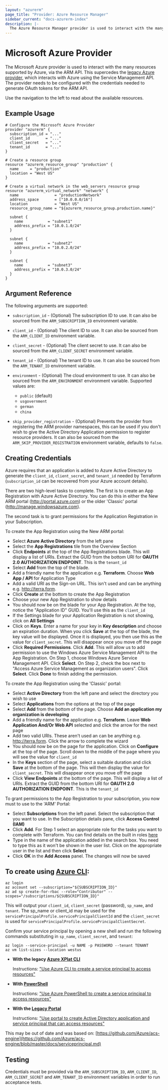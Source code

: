 ```yaml
---
layout: "azurerm"
page_title: "Provider: Azure Resource Manager"
sidebar_current: "docs-azurerm-index"
description: |-
  The Azure Resource Manager provider is used to interact with the many resources supported by Azure, via the ARM API. This supersedes the Azure provider, which interacts with Azure using the Service Management API. The provider needs to be configured with a credentials file, or credentials needed to generate OAuth tokens for the ARM API.
---
```


# Microsoft Azure Provider

The Microsoft Azure provider is used to interact with the many
resources supported by Azure, via the ARM API. This supercedes the [legacy Azure
provider][asm], which interacts with Azure using the Service Management API. The
provider needs to be configured with the credentials needed to generate OAuth
tokens for the ARM API.

[asm]: /docs/providers/azure/index.html

Use the navigation to the left to read about the available resources.

## Example Usage

```hcl
# Configure the Microsoft Azure Provider
provider "azurerm" {
  subscription_id = "..."
  client_id       = "..."
  client_secret   = "..."
  tenant_id       = "..."
}

# Create a resource group
resource "azurerm_resource_group" "production" {
  name     = "production"
  location = "West US"
}

# Create a virtual network in the web_servers resource group
resource "azurerm_virtual_network" "network" {
  name                = "productionNetwork"
  address_space       = ["10.0.0.0/16"]
  location            = "West US"
  resource_group_name = "${azurerm_resource_group.production.name}"

  subnet {
    name           = "subnet1"
    address_prefix = "10.0.1.0/24"
  }

  subnet {
    name           = "subnet2"
    address_prefix = "10.0.2.0/24"
  }

  subnet {
    name           = "subnet3"
    address_prefix = "10.0.3.0/24"
  }
}
```

## Argument Reference

The following arguments are supported:

* `subscription_id` - (Optional) The subscription ID to use. It can also
  be sourced from the `ARM_SUBSCRIPTION_ID` environment variable.

* `client_id` - (Optional) The client ID to use. It can also be sourced from
  the `ARM_CLIENT_ID` environment variable.

* `client_secret` - (Optional) The client secret to use. It can also be sourced from
  the `ARM_CLIENT_SECRET` environment variable.

* `tenant_id` - (Optional) The tenant ID to use. It can also be sourced from the
  `ARM_TENANT_ID` environment variable.

* `environment` - (Optional) The cloud environment to use. It can also be sourced
  from the `ARM_ENVIRONMENT` environment variable. Supported values are:
  * `public` (default)
  * `usgovernment`
  * `german`
  * `china`

* `skip_provider_registration` - (Optional) Prevents the provider from registering
  the ARM provider namespaces, this can be used if you don't wish to give the Active
  Directory Application permission to register resource providers. It can also be
  sourced from the `ARM_SKIP_PROVIDER_REGISTRATION` environment variable, defaults
  to `false`.

## Creating Credentials

Azure requires that an application is added to Azure Active Directory to generate the `client_id`, `client_secret`, and `tenant_id` needed by Terraform (`subscription_id` can be recovered from your Azure account details).

There are two high-level tasks to complete.  The first is to create an App Registration with Azure Active Directory.  You can do this in either the New ARM portal (http://portal.azure.com) or the older 'Classic' portal (http://manage.windowsazure.com).

The second task is to grant permissions for the Application Registration in your Subscription.

To create the App Registration using the New ARM portal:

- Select **Azure Active Directory** from the left pane
- Select the **App Registrations** tile from the Overview Section
- Click **Endpoints** at the top of the App Registrations blade.  This will display a list of URIs. Extract the GUID from the bottom URI for **OAUTH 2.0 AUTHORIZATION ENDPOINT**. This is the `tenant_id`
- Select **Add** from the top of the blade.
- Add a friendly name for the application e.g. **Terraform**. Choose **Web App / API** for Application Type
- Add a valid URI as the Sign-on URL. This isn't used and can be anything e.g. http://terra.form.
- Click **Create** at the bottom to create the App Registration
- Choose your new App Registration to show details
- You should now be on the blade for your App Registration.  At the top, notice the "Application ID" GUID.  You'll use this as the `client_id`
- If the Settings blade for your Application Registration is not showing, click on **All Settings**
- Click on **Keys**. Enter a name for your key in **Key description** and choose an expiration duration.  When you click **Save** at the top of the blade, the key value will be displayed.  Once it is displayed, you then use this as the value for `client_secret`. This will disappear once you move off the page
- Click **Required Permissions**.  Click **Add**.  This will allow us to add permission to use the Windows Azure Service Management API to the App Registration.  On Step 1, choose Windows Azure Service Management API.  Click **Select**.  On Step 2, check the box next to "Access Azure Service Management as organization users".  Click **Select**.  Click **Done** to finish adding the permission.

To create the App Registration using the 'Classic' portal:

- Select **Active Directory** from the left pane and select the directory you wish to use
- Select **Applications** from the options at the top of the page
- Select **Add** from the bottom of the page. Choose **Add an application my organization is developing**
- Add a friendly name for the application e.g. **Terraform**. Leave **Web Application And/Or Web API** selected and click the arrow for the next page
- Add two valid URIs. These aren't used an can be anything e.g. http://terra.form. Click the arrow to complete the wizard
- You should now be on the page for the application. Click on **Configure** at the top of the page. Scroll down to the middle of the page where you will see the value for `client_id`
- In the **Keys** section of the page, select a suitable duration and click **Save** at the bottom of the page. This will then display the value for `client_secret`. This will disappear once you move off the page
- Click **View Endpoints** at the bottom of the page. This will display a list of URIs. Extract the GUID from the bottom URI for **OAUTH 2.0 AUTHORIZATION ENDPOINT**. This is the `tenant_id`

To grant permissions to the App Registration to your subscription, you now must to use to the 'ARM' Portal:

- Select **Subscriptions** from the left panel. Select the subscription that you want to use. In the Subscription details pane, click **Access Control (IAM)**
- Click **Add**.  For Step 1 select an appropriate role for the tasks you want to complete with Terraform. You can find details on the built in roles [here](https://azure.microsoft.com/en-gb/documentation/articles/role-based-access-built-in-roles/)
- Type in the name of the application added in the search box. You need to type this as it won't be shown in the user list. Click on the appropriate user in the list and then click **Select**
- Click **OK** in the **Add Access** panel. The changes will now be saved

## To create using [Azure CLI](https://github.com/Azure/azure-cli):

   ```shell
   az login
   az account set --subscription="${SUBSCRIPTION_ID}"
   az ad sp create-for-rbac --role="Contributor" --scopes="/subscriptions/${SUBSCRIPTION_ID}"
   ```

This will output your `client_id`, `client_secret` (password), `sp_name`, and `tenant`. The sp_name or client_id may be used for the `servicePrincipalProfile.servicePrincipalClientId` and the `client_secret` is used for `servicePrincipalProfile.servicePrincipalClientSecret`.

Confirm your service principal by opening a new shell and run the following commands substituting in `sp_name`, `client_secret`, and `tenant`:

   ```shell
   az login --service-principal -u NAME -p PASSWORD --tenant TENANT
   az vm list-sizes --location westus
   ```

* **With the legacy [Azure XPlat CLI](https://github.com/Azure/azure-xplat-cli)**

   Instructions: ["Use Azure CLI to create a service principal to access resources"](https://azure.microsoft.com/en-us/documentation/articles/resource-group-authenticate-service-principal-cli/)

* **With [PowerShell](https://azure.microsoft.com/en-us/documentation/articles/resource-group-authenticate-service-principal/)**

   Instructions: ["Use Azure PowerShell to create a service principal to access resources"](https://azure.microsoft.com/en-us/documentation/articles/resource-group-authenticate-service-principal/)

* **With the [Legacy Portal](https://azure.microsoft.com/en-us/documentation/articles/resource-group-create-service-principal-portal/)**

   Instructions: ["Use portal to create Active Directory application and service principal that can access resources"](https://azure.microsoft.com/en-us/documentation/articles/resource-group-create-service-principal-portal/)

This may be out of date and was based on: [https://github.com/Azure/acs-engine](https://github.com/Azure/acs-engine/blob/master/docs/serviceprincipal.md)

## Testing

Credentials must be provided via the `ARM_SUBSCRIPTION_ID`, `ARM_CLIENT_ID`,
`ARM_CLIENT_SECRET` and `ARM_TENANT_ID` environment variables in order to run
acceptance tests.
